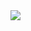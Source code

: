 <img src="https://www.google.com/search?q=copa+del+rey+2019+final&client=firefox-b-d&source=lnms&tbm=isch&sa=X&ved=0ahUKEwierYCI77jiAhUKAWMBHfvZBhEQ_AUIDygC&biw=1366&bih=654#imgrc=xazog_h0B3HTKM:">
